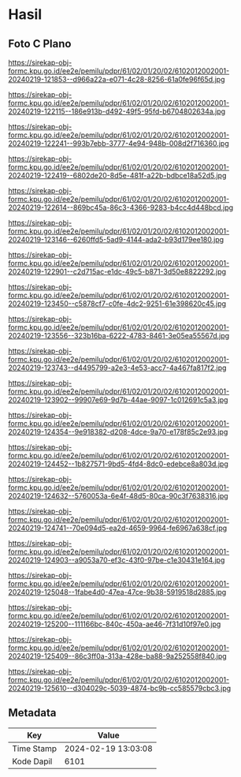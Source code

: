 # Hasil

## Foto C Plano

https://sirekap-obj-formc.kpu.go.id/ee2e/pemilu/pdpr/61/02/01/20/02/6102012002001-20240219-121853--d966a22a-e071-4c28-8256-61a0fe96f65d.jpg

https://sirekap-obj-formc.kpu.go.id/ee2e/pemilu/pdpr/61/02/01/20/02/6102012002001-20240219-122115--186e913b-d492-49f5-95fd-b6704802634a.jpg

https://sirekap-obj-formc.kpu.go.id/ee2e/pemilu/pdpr/61/02/01/20/02/6102012002001-20240219-122241--993b7ebb-3777-4e94-948b-008d2f716360.jpg

https://sirekap-obj-formc.kpu.go.id/ee2e/pemilu/pdpr/61/02/01/20/02/6102012002001-20240219-122419--6802de20-8d5e-481f-a22b-bdbce18a52d5.jpg

https://sirekap-obj-formc.kpu.go.id/ee2e/pemilu/pdpr/61/02/01/20/02/6102012002001-20240219-122614--869bc45a-86c3-4366-9283-b4cc4d448bcd.jpg

https://sirekap-obj-formc.kpu.go.id/ee2e/pemilu/pdpr/61/02/01/20/02/6102012002001-20240219-123146--6260ffd5-5ad9-4144-ada2-b93d179ee180.jpg

https://sirekap-obj-formc.kpu.go.id/ee2e/pemilu/pdpr/61/02/01/20/02/6102012002001-20240219-122901--c2d715ac-e1dc-49c5-b871-3d50e8822292.jpg

https://sirekap-obj-formc.kpu.go.id/ee2e/pemilu/pdpr/61/02/01/20/02/6102012002001-20240219-123450--c5878cf7-c0fe-4dc2-9251-61e398620c45.jpg

https://sirekap-obj-formc.kpu.go.id/ee2e/pemilu/pdpr/61/02/01/20/02/6102012002001-20240219-123556--323b16ba-6222-4783-8461-3e05ea55567d.jpg

https://sirekap-obj-formc.kpu.go.id/ee2e/pemilu/pdpr/61/02/01/20/02/6102012002001-20240219-123743--d4495799-a2e3-4e53-acc7-4a467fa817f2.jpg

https://sirekap-obj-formc.kpu.go.id/ee2e/pemilu/pdpr/61/02/01/20/02/6102012002001-20240219-123902--99907e69-9d7b-44ae-9097-1c012691c5a3.jpg

https://sirekap-obj-formc.kpu.go.id/ee2e/pemilu/pdpr/61/02/01/20/02/6102012002001-20240219-124354--9e918382-d208-4dce-9a70-e178f85c2e93.jpg

https://sirekap-obj-formc.kpu.go.id/ee2e/pemilu/pdpr/61/02/01/20/02/6102012002001-20240219-124452--1b827571-9bd5-4fd4-8dc0-edebce8a803d.jpg

https://sirekap-obj-formc.kpu.go.id/ee2e/pemilu/pdpr/61/02/01/20/02/6102012002001-20240219-124632--5760053a-6e4f-48d5-80ca-90c3f7638316.jpg

https://sirekap-obj-formc.kpu.go.id/ee2e/pemilu/pdpr/61/02/01/20/02/6102012002001-20240219-124741--70e094d5-ea2d-4659-9964-fe6967a638cf.jpg

https://sirekap-obj-formc.kpu.go.id/ee2e/pemilu/pdpr/61/02/01/20/02/6102012002001-20240219-124903--a9053a70-ef3c-43f0-97be-c1e30431e164.jpg

https://sirekap-obj-formc.kpu.go.id/ee2e/pemilu/pdpr/61/02/01/20/02/6102012002001-20240219-125048--1fabe4d0-47ea-47ce-9b38-5919518d2885.jpg

https://sirekap-obj-formc.kpu.go.id/ee2e/pemilu/pdpr/61/02/01/20/02/6102012002001-20240219-125200--111166bc-840c-450a-ae46-7f31d10f97e0.jpg

https://sirekap-obj-formc.kpu.go.id/ee2e/pemilu/pdpr/61/02/01/20/02/6102012002001-20240219-125409--86c3ff0a-313a-428e-ba88-9a252558f840.jpg

https://sirekap-obj-formc.kpu.go.id/ee2e/pemilu/pdpr/61/02/01/20/02/6102012002001-20240219-125610--d304029c-5039-4874-bc9b-cc585579cbc3.jpg


## Metadata

| Key        | Value               |
| ---------- | ------------------- |
| Time Stamp | 2024-02-19 13:03:08 |
| Kode Dapil | 6101                |



